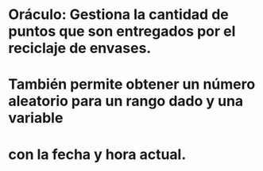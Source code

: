 # Oráculo: Gestiona la cantidad de puntos que son entregados por el reciclaje de envases.
#          También permite obtener un número aleatorio para un rango dado y una variable
#          con la fecha y hora actual.

